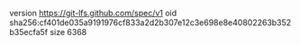 version https://git-lfs.github.com/spec/v1
oid sha256:cf401de035a9191976cf833a2d2b307e12c3e698e8e40802263b352b35ecfa5f
size 6368
